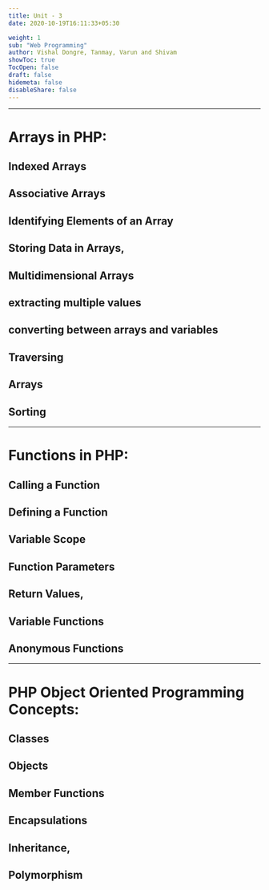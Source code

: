 ```yaml
---
title: Unit - 3
date: 2020-10-19T16:11:33+05:30

weight: 1
sub: "Web Programming"
author: Vishal Dongre, Tanmay, Varun and Shivam
showToc: true
TocOpen: false
draft: false
hidemeta: false
disableShare: false
---
```


---

# Arrays in PHP:

## Indexed Arrays

## Associative Arrays

## Identifying Elements of an Array

## Storing Data in Arrays,

## Multidimensional Arrays

## extracting multiple values

## converting between arrays and variables

## Traversing

## Arrays

## Sorting

---

# Functions in PHP:

## Calling a Function

## Defining a Function

## Variable Scope

## Function Parameters

## Return Values,

## Variable Functions

## Anonymous Functions

---

# PHP Object Oriented Programming Concepts:

## Classes

## Objects

## Member Functions

## Encapsulations

## Inheritance,

## Polymorphism
